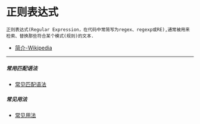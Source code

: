# 正则表达式
    正则表达式(Regular Expression，在代码中常简写为regex、regexp或RE),通常被用来检索、替换那些符合某个模式(规则)的文本.
- [简介-Wikipedia](https://en.wikipedia.org/wiki/Regular_expression)
---
##### 常用匹配语法
* [常见匹配语法](matchGrammar)

##### 常见用法
* [常见用法](utils)

